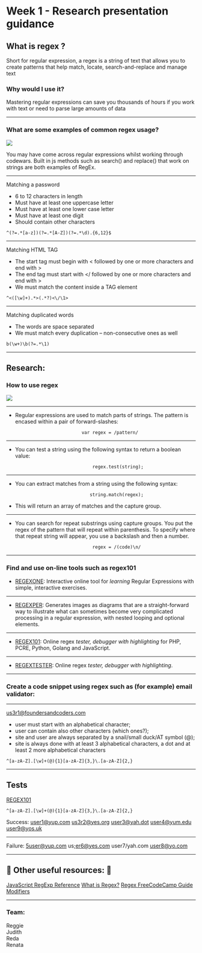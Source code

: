 # Week 1 - Research presentation guidance

## What is regex ? 
Short for regular expression, a regex is a string of text that allows you to create patterns that help match, locate, search-and-replace and manage text


### Why would I use it? 
Mastering regular expressions can save you thousands of hours if you work with text or need to parse large amounts of data

---

### What are some examples of common regex usage?

![](http://giphygifs.s3.amazonaws.com/media/A7ZbDgux9RD0s/giphy.gif)

You may have come across regular expressions whilst working through codewars. Built in js methods such as search() and replace() that work on strings are both examples of RegEx.

---

Matching a password
- 6 to 12 characters in length
- Must have at least one uppercase letter
- Must have at least one lower case letter
- Must have at least one digit
- Should contain other characters
```
^(?=.*[a-z])(?=.*[A-Z])(?=.*\d).{6,12}$
```

---

Matching HTML TAG
- The start tag must begin with < followed by one or more characters and end with >
- The end tag must start with </ followed by one or more characters and end with >
- We must match the content inside a TAG element
```
^<([\w]+).*>(.*?)<\/\1>
```

---

Matching duplicated words
- The words are space separated
- We must match every duplication – non-consecutive ones as well
```
b(\w+)\b(?=.*\1)
```

---

## Research:
### How to use regex 

![](https://media.giphy.com/media/ihHel56pRnBwrbJzsV/giphy.gif)

---

- Regular expressions are used to match parts of strings. The pattern is encased within a pair of forward-slashes: 
```
                            var regex = /pattern/
```

---

- You can test a string using the following syntax to return a boolean value:
```
                                regex.test(string);
```

---

- You can extract matches from a string using the following syntax:
```
                               string.match(regex);
```
- This will return an array of matches and the capture group.
                    
---

- You can search for repeat substrings using capture groups. You put the regex of the pattern that will repeat within parenthesis. To specify where that repeat string will appear, you use a backslash and then a number.
```
                                regex = /(code)\n/
```                         

---

### Find and use on-line tools such as regex101 

- [REGEXONE](https://regexone.com/): Interactive online tool for _learning_ Regular Expressions with simple, interactive exercises.

---

- [REGEXPER](https://regexper.com/): Generates images as diagrams that are a straight-forward way to illustrate what can sometimes become very complicated processing in a regular expression, with nested looping and optional elements. 

---

- [REGEX101](https://regex101.com/): Online regex _tester, debugger with highlighting_ for PHP, PCRE, Python, Golang and JavaScript.

---

- [REGEXTESTER](https://www.regextester.com/): Online regex _tester, debugger with highlighting_.

---

### Create a code snippet using regex such as (for example) email validator: 

---

us3r1@foundersandcoders.com
- user must start with an alphabetical character;
- user can contain also other characters (which ones?);
- site and user are always separated by a snail/small duck/AT symbol (@);
- site is always done with at least 3 alphabetical characters, a dot and at least 2 more alphabetical characters
```
^[a-zA-Z].[\w]+(@){1}[a-zA-Z]{3,}\.[a-zA-Z]{2,}
```

---

## Tests
[REGEX101](https://regex101.com/)
```
^[a-zA-Z].[\w]+(@){1}[a-zA-Z]{3,}\.[a-zA-Z]{2,}
```
Success:
user1@yup.com
us3r2@yes.org
user3@yah.dot
user4@yum.edu
user9@yos.uk

---

Failure:
5user@yup.com
us;er6@yes.com
user7/yah.com
user8@yo.com

---

## :pencil: Other useful resources: :pencil:
[JavaScript RegExp Reference](https://www.w3schools.com/jsref/jsref_obj_regexp.asp)
[What is Regex?](https://www.computerhope.com/jargon/r/regex.htm)
[Regex FreeCodeCamp Guide](https://guide.freecodecamp.org/javascript/regular-expressions-reference/)
[Modifiers](https://www.w3schools.com/jsref/jsref_obj_regexp.asp/)


---
### Team:
Reggie\
Judith\
Reda\
Renata
